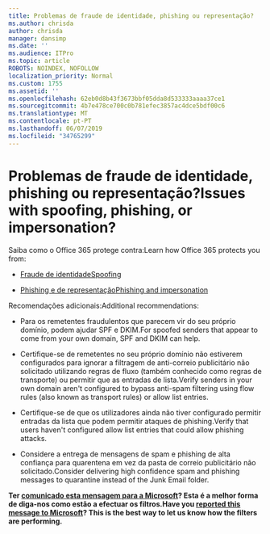 ```yaml
---
title: Problemas de fraude de identidade, phishing ou representação?
ms.author: chrisda
author: chrisda
manager: dansimp
ms.date: ''
ms.audience: ITPro
ms.topic: article
ROBOTS: NOINDEX, NOFOLLOW
localization_priority: Normal
ms.custom: 1755
ms.assetid: ''
ms.openlocfilehash: 62eb0d8b43f3673bbf05dda8d533333aaaa37ce1
ms.sourcegitcommit: 4b7e478ce700c0b781efec3857ac4dce5bdf00c6
ms.translationtype: MT
ms.contentlocale: pt-PT
ms.lasthandoff: 06/07/2019
ms.locfileid: "34765299"
---
```

# <a name="issues-with-spoofing-phishing-or-impersonation"></a><span data-ttu-id="7d516-102">Problemas de fraude de identidade, phishing ou representação?</span><span class="sxs-lookup"><span data-stu-id="7d516-102">Issues with spoofing, phishing, or impersonation?</span></span>

<span data-ttu-id="7d516-103">Saiba como o Office 365 protege contra:</span><span class="sxs-lookup"><span data-stu-id="7d516-103">Learn how Office 365 protects you from:</span></span>

- [<span data-ttu-id="7d516-104">Fraude de identidade</span><span class="sxs-lookup"><span data-stu-id="7d516-104">Spoofing</span></span>](https://docs.microsoft.com/office365/securitycompliance/anti-spoofing-protection)

- [<span data-ttu-id="7d516-105">Phishing e de representação</span><span class="sxs-lookup"><span data-stu-id="7d516-105">Phishing and impersonation</span></span>](https://docs.microsoft.com/office365/securitycompliance/atp-anti-phishing)

<span data-ttu-id="7d516-106">Recomendações adicionais:</span><span class="sxs-lookup"><span data-stu-id="7d516-106">Additional recommendations:</span></span>

- <span data-ttu-id="7d516-107">Para os remetentes fraudulentos que parecem vir do seu próprio domínio, podem ajudar SPF e DKIM.</span><span class="sxs-lookup"><span data-stu-id="7d516-107">For spoofed senders that appear to come from your own domain, SPF and DKIM can help.</span></span>

- <span data-ttu-id="7d516-108">Certifique-se de remetentes no seu próprio domínio não estiverem configurados para ignorar a filtragem de anti-correio publicitário não solicitado utilizando regras de fluxo (também conhecido como regras de transporte) ou permitir que as entradas de lista.</span><span class="sxs-lookup"><span data-stu-id="7d516-108">Verify senders in your own domain aren't configured to bypass anti-spam filtering using flow rules (also known as transport rules) or allow list entries.</span></span>

- <span data-ttu-id="7d516-109">Certifique-se de que os utilizadores ainda não tiver configurado permitir entradas da lista que podem permitir ataques de phishing.</span><span class="sxs-lookup"><span data-stu-id="7d516-109">Verify that users haven't configured allow list entries that could allow phishing attacks.</span></span>

- <span data-ttu-id="7d516-110">Considere a entrega de mensagens de spam e phishing de alta confiança para quarentena em vez da pasta de correio publicitário não solicitado.</span><span class="sxs-lookup"><span data-stu-id="7d516-110">Consider delivering high confidence spam and phishing messages to quarantine instead of the Junk Email folder.</span></span>

<span data-ttu-id="7d516-111">**Ter [comunicado esta mensagem para a Microsoft](https://support.office.com/article/b5caa9f1-cdf3-4443-af8c-ff724ea719d2)? Esta é a melhor forma de diga-nos como estão a efectuar os filtros.**</span><span class="sxs-lookup"><span data-stu-id="7d516-111">**Have you [reported this message to Microsoft](https://support.office.com/article/b5caa9f1-cdf3-4443-af8c-ff724ea719d2)? This is the best way to let us know how the filters are performing.**</span></span>
